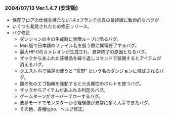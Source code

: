 ### 2004/07/13 Ver.1.4.7 (安定版)

 - 保存フロアの仕様を持たない1.4.xブランチの真の最終版に致命的なバグが
 - いくつも発見されたため修正リリース。
 - バグ修正
     - ダンジョンの主の生成時に無限ループに陥るバグ。
     - Mac版で日本語のファイル名を扱う際に異常終了するバグ。
     - 最大HP:0のカメレオンが生成され、異常終了の原因となるバグ。
     - ザックからあふれた装備品を繰り返しコマンドで装備するとアイテムが消えるバグ。
     - クエスト内で帰還を使うと "荒野" という名のダンジョンに飛ばされるバグ。
     - 酸の矢のエゴ指輪を発動すると火炎属性のボルトを放つバグ。
     - ザックからアイテムがあふれる判定のバグ。
     - ゲームターンがオーバーフローするバグ。
     - 悪夢モードでモンスターから経験値が異常に多く入手できたバグ。
     - その他、各種typo、へルプ修正。
